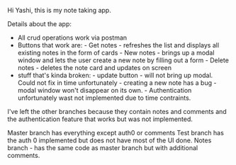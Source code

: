 Hi Yashi, this is my note taking app. 

Details about the app: 
- All crud operations work via postman
- Buttons that work are:
            - Get notes - refreshes the list and displays all existing notes in the form of cards
            - New notes - brings up a modal window and lets the user create a new note by filling out a form
            - Delete notes - deletes the note card and updates on screen 
- stuff that's kinda broken:
            - update button - will not bring up modal. Could not fix in time unfortunately 
            - creating a new note has a bug - modal window won't disappear on its own. 
            - Authentication unfortunately wast not implemented due to time contraints. 



I've left the other branches because they contain notes and comments and the authentication feature that works but was not implemented. 

Master branch has everything except auth0 or comments
Test branch has the auth 0 implemented but does not have most of the UI done. 
Notes branch - has the same code as master branch but with additional comments. 


